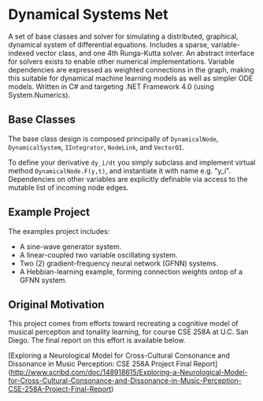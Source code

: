 Dynamical Systems Net
=====================

A set of base classes and solver for simulating a distributed, graphical, dynamical system 
of differential equations. Includes a sparse, variable-indexed vector class, and one 4th Runga-Kutta solver. 
An abstract interface for solvers exists to enable other numerical implementations. Variable dependencies
are expressed as weighted connections in the graph, making this suitable for dynamical machine learning models
as well as simpler ODE models. Written in C# and targeting .NET Framework 4.0 (using System.Numerics).

Base Classes
------------
The base class design is composed principally of 
<code>DynamicalNode</code>, 
<code>DynamicalSystem</code>, 
<code>IIntegrator</code>, 
<code>NodeLink</code>, 
and <code>VectorOI</code>. 

To define your derivative <code>dy_i/dt</code> you simply subclass and implement
virtual method <code>DynamicalNode.F(y,t)</code>, and instantiate it with name e.g. "y_i". 
Dependencies on other variables are explicitly definable 
via access to the mutable list of incoming node edges.

Example Project
---------------
The examples project includes:
+ A sine-wave generator system.
+ A linear-coupled two variable oscillating system.
+ Two (2) gradient-frequency neural network (GFNN) systems.
+ A Hebbian-learning example, forming connection weights ontop of a GFNN system.

Original Motivation
-------------------
This project comes from efforts toward recreating a cognitive model of musical perception 
and tonality learning, for course CSE 258A at U.C. San Diego. The final report on this effort
is available below.

[Exploring a Neurological Model for Cross-Cultural Consonance and Dissonance in Music Perception: CSE 258A Project Final Report]
(http://www.scribd.com/doc/148918615/Exploring-a-Neurological-Model-for-Cross-Cultural-Consonance-and-Dissonance-in-Music-Perception-CSE-258A-Project-Final-Report)
